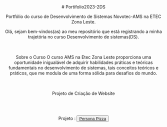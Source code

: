 <div align="center"> 
# Portifolio2023-2DS
</div>

<div align="center"> 
  
Portfólio do curso de Desenvolvimento de Sistemas Novotec-AMS na ETEC Zona Leste.

Olá, sejam bem-vindos(as) ao meu repositório que está registrando a minha trajetória no curso Desenvolvimento de sistemas(DS).

<br></br>
 Sobre o Curso
  O curso AMS na Etec Zona Leste proporciona uma oportunidade inigualável de adquirir habilidades práticas e teóricas fundamentais no desenvolvimento de sistemas, tais conceitos 
  teóricos e práticos, que me modula de uma forma sólida para desafios do mundo.

<br></br>
 Projeto de Criação de Website
<div align="center">
<br></br>

 Projeto : 
  <button>
    <a href="https://github.com/P4BLOll/Persona-Pizza">Persona Pizza</a>
  </button>
    </div>
  </div>
</div>
